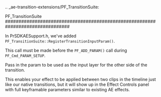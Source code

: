 .. _ae-transition-extensions/PF_TransitionSuite:

PF_TransitionSuite
################################################################################

In PrSDKAESupport.h, we've added ``PF_TransitionSuite::RegisterTransitionInputParam()``.

This call must be made before the ``PF_ADD_PARAM()`` call during ``PF_Cmd_PARAM_SETUP``.

Pass in the param to be used as the input layer for the other side of the transition.

This enables your effect to be applied between two clips in the timeline just like our native transitions, but it will show up in the Effect Controls panel with full keyframable parameters similar to existing AE effects.
